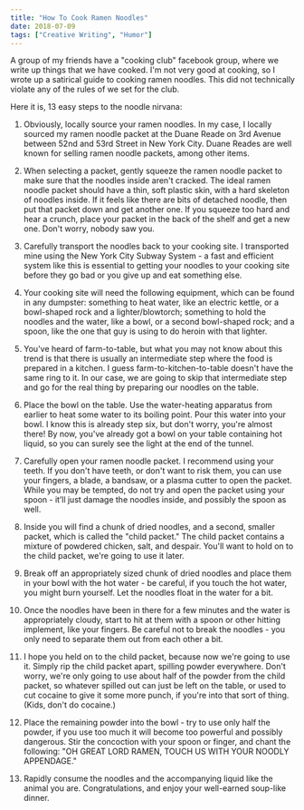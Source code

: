```yaml
---
title: "How To Cook Ramen Noodles"
date: 2018-07-09
tags: ["Creative Writing", "Humor"]
---
```


A group of my friends have a "cooking club" facebook group, where we write up things that we have cooked.  I'm not very good at cooking, so I wrote up a satirical guide to cooking ramen noodles.  This did not technically violate any of the rules of we set for the club. 

<!--more-->

Here it is, 13 easy steps to the noodle nirvana:

1. Obviously, locally source your ramen noodles. In my case, I locally sourced my ramen noodle packet at the Duane Reade on 3rd Avenue between 52nd and 53rd Street in New York City. Duane Reades are well known for selling ramen noodle packets, among other items.

2. When selecting a packet, gently squeeze the ramen noodle packet to make sure that the noodles inside aren't cracked. The ideal ramen noodle packet should have a thin, soft plastic skin, with a hard skeleton of noodles inside. If it feels like there are bits of detached noodle, then put that packet down and get another one. If you squeeze too hard and hear a crunch, place your packet in the back of the shelf and get a new one. Don't worry, nobody saw you.

3. Carefully transport the noodles back to your cooking site. I transported mine using the New York City Subway System - a fast and efficient system like this is essential to getting your noodles to your cooking site before they go bad or you give up and eat something else.

4. Your cooking site will need the following equipment, which can be found in any dumpster: something to heat water, like an electric kettle, or a bowl-shaped rock and a lighter/blowtorch; something to hold the noodles and the water, like a bowl, or a second bowl-shaped rock; and a spoon, like the one that guy is using to do heroin with that lighter.

5. You've heard of farm-to-table, but what you may not know about this trend is that there is usually an intermediate step where the food is prepared in a kitchen. I guess farm-to-kitchen-to-table doesn't have the same ring to it. In our case, we are going to skip that intermediate step and go for the real thing by preparing our noodles on the table.

6. Place the bowl on the table. Use the water-heating apparatus from earlier to heat some water to its boiling point. Pour this water into your bowl. I know this is already step six, but don't worry, you're almost there! By now, you've already got a bowl on your table containing hot liquid, so you can surely see the light at the end of the tunnel.

7. Carefully open your ramen noodle packet. I recommend using your teeth. If you don't have teeth, or don't want to risk them, you can use your fingers, a blade, a bandsaw, or a plasma cutter to open the packet. While you may be tempted, do not try and open the packet using your spoon - it’ll just damage the noodles inside, and possibly the spoon as well.

8. Inside you will find a chunk of dried noodles, and a second, smaller packet, which is called the "child packet." The child packet contains a mixture of powdered chicken, salt, and despair. You'll want to hold on to the child packet, we're going to use it later.

9. Break off an appropriately sized chunk of dried noodles and place them in your bowl with the hot water - be careful, if you touch the hot water, you might burn yourself. Let the noodles float in the water for a bit.

10. Once the noodles have been in there for a few minutes and the water is appropriately cloudy, start to hit at them with a spoon or other hitting implement, like your fingers. Be careful not to break the noodles - you only need to separate them out from each other a bit.

11. I hope you held on to the child packet, because now we're going to use it. Simply rip the child packet apart, spilling powder everywhere. Don't worry, we're only going to use about half of the powder from the child packet, so whatever spilled out can just be left on the table, or used to cut cocaine to give it some more punch, if you're into that sort of thing.  (Kids, don't do cocaine.)

12. Place the remaining powder into the bowl - try to use only half the powder, if you use too much it will become too powerful and possibly dangerous. Stir the concoction with your spoon or finger, and chant the following: "OH GREAT LORD RAMEN, TOUCH US WITH YOUR NOODLY APPENDAGE."  

13. Rapidly consume the noodles and the accompanying liquid like the animal you are. Congratulations, and enjoy your well-earned soup-like dinner.